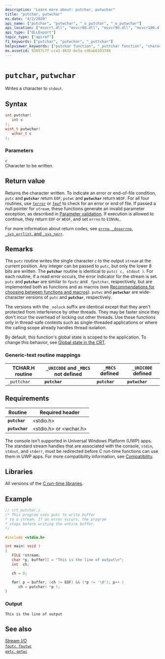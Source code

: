 ```yaml
---
description: "Learn more about: putchar, putwchar"
title: "putchar, putwchar"
ms.date: "4/2/2020"
api_name: ["putchar", "putwchar", "_o_putchar", "_o_putwchar"]
api_location: ["msvcrt.dll", "msvcr80.dll", "msvcr90.dll", "msvcr100.dll", "msvcr100_clr0400.dll", "msvcr110.dll", "msvcr110_clr0400.dll", "msvcr120.dll", "msvcr120_clr0400.dll", "ucrtbase.dll", "api-ms-win-crt-stdio-l1-1-0.dll"]
api_type: ["DLLExport"]
topic_type: ["apiref"]
f1_keywords: ["putchar", "putwchar", "_puttchar"]
helpviewer_keywords: ["putchar function", "_puttchar function", "characters, writing", "standard output, writing to", "putwchar function"]
ms.assetid: 93657c7f-cca1-4032-8e3a-cd6ab6193748
---
```

# `putchar`, `putwchar`

Writes a character to `stdout`.

## Syntax

```C
int putchar(
   int c
);
wint_t putwchar(
   wchar_t c
);
```

### Parameters

*`c`*\
Character to be written.

## Return value

Returns the character written. To indicate an error or end-of-file condition, `putc` and **`putchar`** return `EOF`; `putwc` and **`putwchar`** return `WEOF`. For all four routines, use [`ferror`](ferror.md) or [`feof`](feof.md) to check for an error or end of file. If passed a null pointer for *`stream`*, these functions generate an invalid parameter exception, as described in [Parameter validation](../parameter-validation.md). If execution is allowed to continue, they return `EOF` or `WEOF`, and set `errno` to `EINVAL`.

For more information about return codes, see [`errno`, `_doserrno`, `_sys_errlist`, and `_sys_nerr`](../errno-doserrno-sys-errlist-and-sys-nerr.md).

## Remarks

The `putc` routine writes the single character *`c`* to the output *`stream`* at the current position. Any integer can be passed to `putc`, but only the lower 8 bits are written. The **`putchar`** routine is identical to `putc( c, stdout )`. For each routine, if a read error occurs, the error indicator for the stream is set. `putc` and **`putchar`** are similar to `fputc` and `_fputchar`, respectively, but are implemented both as functions and as macros (see [Recommendations for choosing between functions and macros](../recommendations-for-choosing-between-functions-and-macros.md)). `putwc` and **`putwchar`** are wide-character versions of `putc` and **`putchar`**, respectively.

The versions with the `_nolock` suffix are identical except that they aren't protected from interference by other threads. They may be faster since they don't incur the overhead of locking out other threads. Use these functions only in thread-safe contexts such as single-threaded applications or where the calling scope already handles thread isolation.

By default, this function's global state is scoped to the application. To change this behavior, see [Global state in the CRT](../global-state.md).

### Generic-text routine mappings

| TCHAR.H routine | `_UNICODE` and `_MBCS` not defined | `_MBCS` defined | `_UNICODE` defined |
|---|---|---|---|
| `_puttchar` | **`putchar`** | **`putchar`** | **`putwchar`** |

## Requirements

| Routine | Required header |
|---|---|
| **`putchar`** | \<stdio.h> |
| **`putwchar`** | \<stdio.h> or \<wchar.h> |

The console isn't supported in Universal Windows Platform (UWP) apps. The standard stream handles that are associated with the console, `stdin`, `stdout`, and `stderr`, must be redirected before C run-time functions can use them in UWP apps. For more compatibility information, see [Compatibility](../compatibility.md).

## Libraries

All versions of the [C run-time libraries](../crt-library-features.md).

## Example

```C
// crt_putchar.c
/* This program uses putc to write buffer
* to a stream. If an error occurs, the program
* stops before writing the entire buffer.
*/

#include <stdio.h>

int main( void )
{
   FILE *stream;
   char *p, buffer[] = "This is the line of output\n";
   int  ch;

   ch = 0;

   for( p = buffer; (ch != EOF) && (*p != '\0'); p++ )
      ch = putchar( *p );
}
```

### Output

```Output
This is the line of output
```

## See also

[Stream I/O](../stream-i-o.md)\
[`fputc`, `fputwc`](fputc-fputwc.md)\
[`getc`, `getwc`](getc-getwc.md)
